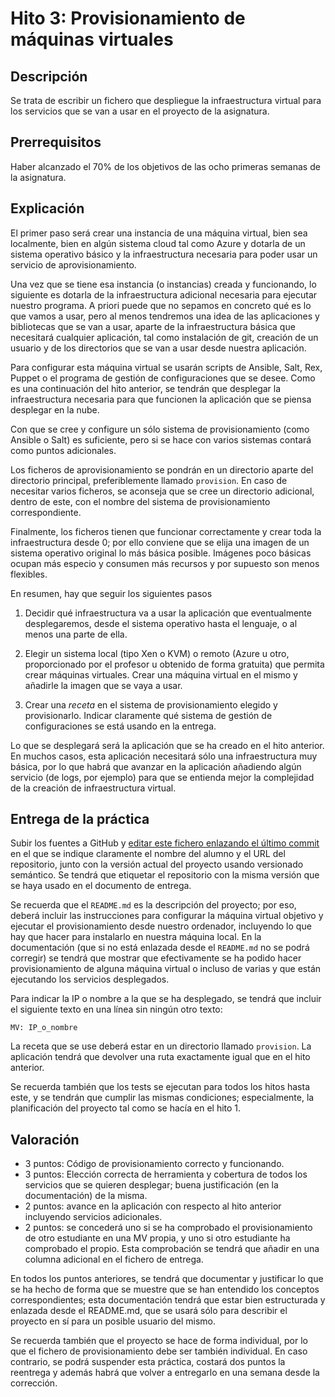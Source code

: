 Hito 3: Provisionamiento de máquinas virtuales
=====================================

Descripción
-----------------

Se trata de escribir un fichero que despliegue la infraestructura
virtual para los servicios que se van a usar en el proyecto de la
asignatura. 

Prerrequisitos
--------------------

Haber alcanzado el 70% de los objetivos de las ocho primeras semanas
de la asignatura. 

Explicación
----------------

El primer paso será crear una instancia de una máquina virtual, bien sea
localmente, bien en algún sistema cloud tal como Azure y
dotarla de un sistema operativo básico y la infraestructura necesaria
para poder usar un servicio de aprovisionamiento.

Una vez que se tiene esa instancia (o instancias) creada y
funcionando, lo siguiente es dotarla de la infraestructura adicional necesaria
para ejecutar nuestro programa. A priori puede que no sepamos en
concreto qué es lo que vamos a usar, pero al menos tendremos una idea
de las aplicaciones y bibliotecas que se van a usar, aparte de la
infraestructura básica que necesitará cualquier aplicación, tal como instalación de git, creación
de un usuario y de los directorios que se van a usar desde nuestra
aplicación.

Para configurar esta máquina virtual se usarán scripts de Ansible, Salt, Rex, Puppet o el programa de gestión de configuraciones
que se desee. Como es una
continuación del hito anterior, se tendrán que desplegar la
infraestructura necesaria para que funcionen la aplicación que se
piensa desplegar en la nube.

Con que se cree y configure un sólo sistema de provisionamiento (como
Ansible o Salt) es suficiente, pero si se hace con varios sistemas
contará como puntos adicionales.

Los ficheros de aprovisionamiento se pondrán en un directorio aparte
del directorio principal,
preferiblemente llamado `provision`. En caso de necesitar varios
ficheros, se aconseja que se cree un directorio adicional, dentro de
este, con el nombre del sistema de provisionamiento correspondiente.

Finalmente, los ficheros tienen que funcionar correctamente y crear
toda la infraestructura desde 0; por ello conviene que se elija una imagen de
un sistema operativo original lo más básica posible. Imágenes poco
básicas ocupan más especio y consumen más recursos y por supuesto son
menos flexibles.

En resumen, hay que seguir los siguientes pasos
1. Decidir qué infraestructura va a usar la aplicación que
   eventualmente desplegaremos, desde el sistema operativo hasta el
   lenguaje, o al menos una parte de ella.
   
2. Elegir un sistema local (tipo Xen o KVM) o remoto (Azure u otro,
   proporcionado por el profesor u obtenido de forma gratuita)
   que permita crear máquinas virtuales. Crear una máquina virtual en
   el mismo y añadirle la imagen que se vaya a usar.
   
3. Crear una *receta* en el sistema de provisionamiento elegido y
   provisionarlo. Indicar claramente qué sistema de gestión de
   configuraciones se está usando en la entrega.
   
Lo que se desplegará será la aplicación que se ha creado en el hito
anterior. En muchos casos, esta aplicación necesitará sólo una
infraestructura muy básica, por lo que habrá que avanzar en la
aplicación añadiendo algún servicio (de logs, por ejemplo) para que se
entienda mejor la complejidad de la creación de infraestructura
virtual. 

Entrega de la práctica
--------------------------------

Subir los fuentes a GitHub y 
[editar este fichero enlazando el último commit](https://github.com/JJ/CC-18-19/blob/master/proyectos/hito-3.md)
en el 
que se indique claramente el nombre del alumno y el URL del
repositorio, junto con la versión actual del proyecto usando
versionado semántico. Se tendrá que etiquetar el repositorio con la
misma versión que se haya usado en el documento de entrega.

Se recuerda que el `README.md` es la descripción del proyecto; por
eso, deberá incluir las instrucciones para configurar la máquina
virtual objetivo y ejecutar el provisionamiento desde nuestro
ordenador, incluyendo lo que hay que hacer para instalarlo en nuestra
máquina local. En la documentación (que si no está enlazada desde el
`README.md` no se podrá corregir) se tendrá que mostrar que efectivamente se ha podido hacer
provisionamiento de alguna máquina virtual o incluso de varias y que
están ejecutando los servicios desplegados.

Para indicar la IP o nombre a la que se ha desplegado, se tendrá que
incluir el siguiente texto en una línea sin ningún otro texto:

~~~
MV: IP_o_nombre
~~~

La receta que se use deberá estar en un directorio llamado
`provision`. La aplicación tendrá que devolver una ruta exactamente
igual que en el hito anterior.

Se recuerda también que los tests se ejecutan para todos los hitos
hasta este, y se tendrán que cumplir las mismas condiciones;
especialmente, la planificación del proyecto tal como se hacía en el
hito 1.

Valoración
--------------

* 3 puntos: Código de provisionamiento correcto y funcionando. 
* 3 puntos: Elección correcta de herramienta y cobertura de todos los
  servicios que se quieren desplegar; buena justificación (en la
  documentación) de la misma. 
* 2 puntos: avance en la aplicación con respecto al hito anterior
  incluyendo servicios adicionales.
* 2 puntos: se concederá uno si se ha comprobado el provisionamiento
  de otro estudiante en una MV propia, y uno si otro estudiante ha
  comprobado el propio. Esta comprobación se tendrá que añadir en una
  columna adicional en el fichero de entrega.
  
En todos los puntos anteriores, se tendrá que documentar y justificar
lo que se ha hecho de forma que se muestre que se han entendido los
conceptos correspondientes; esta documentación tendrá que estar bien
estructurada y enlazada desde el README.md, que se usará sólo para
describir el proyecto en sí para un posible usuario del mismo.
  
Se recuerda también que el proyecto se hace de forma individual, por
lo que el fichero de provisionamiento debe ser también individual. En
caso contrario, se podrá suspender esta práctica, costará dos puntos
la reentrega y además habrá que volver a entregarlo en una semana
desde la corrección.

